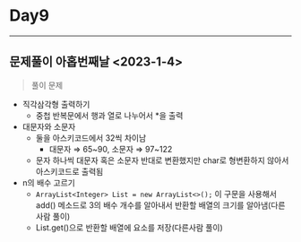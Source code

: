 # Day9

---

## 문제풀이 아홉번째날 <2023-1-4>

> 풀이 문제
>
- 직각삼각형 출력하기
    - 중첩 반복문에서 행과 열로 나누어서 *을 출력
- 대문자와 소문자
    - 둘을 아스키코드에서 32씩 차이남
        - 대문자 ⇒ 65~90, 소문자 ⇒ 97~122
    - 문자 하나씩 대문자 혹은 소문자 반대로 변환했지만 char로 형변환하지 않아서 아스키코드로 출력됨
- n의 배수 고르기
    - `ArrayList<Integer> List = new ArrayList<>();` 이 구문을 사용해서 add() 메소드로 3의 배수 개수를 알아내서 반환할 배열의 크기를 알아냄(다른사람 풀이)
    - List.get()으로 반환할 배열에 요소를 저장(다른사람 풀이)